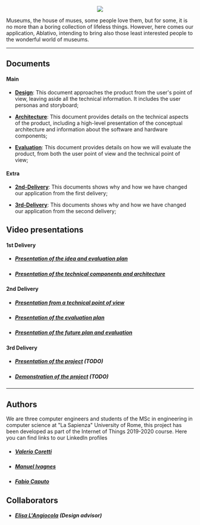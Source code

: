 <p align="center">
  <img src="https://raw.githubusercontent.com/Ablativo/ablativo/master/img/logo.png">
</p>

Museums, the house of muses, some people love them, but for some, it is no more than a boring collection of lifeless things.
However, here comes our application, Ablativo, intending to bring also those least interested people to the wonderful world of museums.

---
## Documents

#### Main

* **[Design](./Design.md)**: This document approaches the product from the user's point of view, leaving aside all the technical information. It includes the user personas and storyboard;

* **[Architecture](./Architecture.md)**: This document provides details on the technical aspects of the product, including a high-level presentation of the conceptual architecture and information about the software and hardware components;

* **[Evaluation](./Evaluation.md)**: This document provides details on how we will evaluate the product, from both the user point of view and the technical point of view;

#### Extra

* **[2nd-Delivery](./2nd_delivery.md)**: This documents shows why and how we have changed our application from the first delivery;

* **[3rd-Delivery](./3rd_delivery.md)**: This documents shows why and how we have changed our application from the second delivery;



## Video presentations

#### 1st Delivery
* ##### [Presentation of the idea and evaluation plan](https://youtu.be/VOPcMZa7giw)
* ##### [Presentation of the technical components and architecture](https://youtu.be/TFFulUF80F0)

#### 2nd Delivery
* ##### [Presentation from a technical point of view](https://youtu.be/0feroPLvXQs)
* ##### [Presentation of the evaluation plan](https://youtu.be/-5nHsma9eOs)
* ##### [Presentation of the future plan and evaluation](https://youtu.be/FWWQo9qq54A)

#### 3rd Delivery
* ##### [Presentation of the project]() (TODO)
* ##### [Demonstration of the project]() (TODO)
---
## Authors
We are three computer engineers and students of the MSc in engineering in computer science at "La Sapienza" University of Rome, this project has been developed as part of the Internet of Things 2019-2020 course. Here you can find links to our LinkedIn profiles
* ##### [Valerio Coretti](https://www.linkedin.com/in/valerio-coretti-2913721a3)
* ##### [Manuel Ivagnes](https://www.linkedin.com/in/manuel-ivagnes-4a5ba018b)
* ##### [Fabio Caputo](https://www.linkedin.com/in/fabio-caputo-41163b171)


## Collaborators
* ##### [Elisa L'Angiocola](http://linkedin.com/in/elisa-l-angiocola-57a69353)  (Design advisor)

